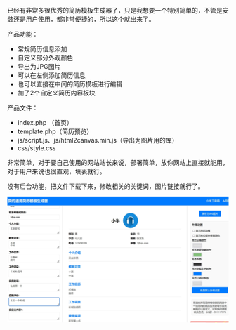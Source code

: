 已经有非常多很优秀的简历模板生成器了，只是我想要一个特别简单的，不管是安装还是用户使用，都非常便捷的，所以这个就出来了。

产品功能：<br>

 - 常规简历信息添加<br>
 - 自定义部分外观颜色<br>
 - 导出为JPG图片<br>
 - 可以在左侧添加简历信息<br>
 - 也可以直接在中间的简历模板进行编辑<br>
 - 加了2个自定义简历内容板块<br>

产品文件：<br>

 - index.php （首页）<br>
 - template.php（简历预览）<br>
 - js/script.js、js/html2canvas.min.js（导出为图片用的库）<br>
 - css/style.css<br>

非常简单，对于要自己使用的网站站长来说，部署简单，放你网站上直接就能用，对于用户来说也很直观，填表就行。

没有后台功能，把文件下载下来，修改相关的关键词，图片链接就行了。

![A sample image](2024-08-24_16-40-50.jpg)
